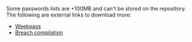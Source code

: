 Some passwords lists are +100MB and can't be stored on the repository. The following are external links to download more:

- [Weekpass](https://weakpass.com/)
- [Breach compilation](https://web.archive.org/web/20200501154512/https://gist.github.com/scottlinux/9a3b11257ac575e4f71de811322ce6b3)
